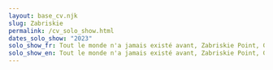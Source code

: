 ```yaml
---
layout: base_cv.njk
slug: Zabriskie
permalink: /cv_solo_show.html
dates_solo_show: "2023"
solo_show_fr: Tout le monde n'a jamais existé avant, Zabriskie Point, Genève, CH
solo_show_en: Tout le monde n'a jamais existé avant, Zabriskie Point, Geneva, CH
---
```

